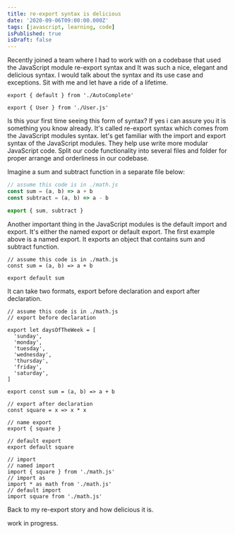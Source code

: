 ```yaml
---
title: re-export syntax is delicious
date: '2020-09-06T09:00:00.000Z'
tags: [javascript, learning, code]
isPublished: true
isDraft: false
---
```


Recently joined a team where I had to work with on a codebase that used the JavaScript module re-export syntax and It was such a nice, elegant and delicious syntax. I would talk about the syntax and its use case and exceptions. Sit with me and let have a ride of a lifetime.

```js{1,3}
export { default } from './AutoComplete'

export { User } from './User.js'
```

Is this your first time seeing this form of syntax? If yes i can assure you it is something you know already. It's called re-export syntax which comes from the JavaScript modules syntax. let's get familiar with the import and export syntax of the JavaScript modules. They help use write more modular JavaScript code. Split our code functionality into several files and folder for proper arrange and orderliness in our codebase.

Imagine a sum and subtract function in a separate file below:

```js
// assume this code is in ./math.js
const sum = (a, b) => a + b
const subtract = (a, b) => a - b

export { sum, subtract }
```

Another important thing in the JavaScript modules is the default import and export. It's either the named export or default export. The first example above is a named export. It exports an object that contains sum and subtract function.

```js{2,4}
// assume this code is in ./math.js
const sum = (a, b) => a + b

export default sum
```

It can take two formats, export before declaration and export after declaration.

```js{4,6}
// assume this code is in ./math.js
// export before declaration

export let daysOfTheWeek = [
  'sunday',
  'monday',
  'tuesday',
  'wednesday',
  'thursday',
  'friday',
  'saturday',
]

export const sum = (a, b) => a + b

// export after declaration
const square = x => x * x

// name export
export { square }

// default export
export default square

// import
// named import
import { square } from './math.js'
// import as
import * as math from './math.js'
// default import
import square from './math.js'
```

Back to my re-export story and how delicious it is.

work in progress.
